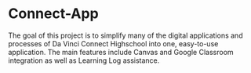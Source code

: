 # Connect-App
The goal of this project is to simplify many of the digital applications and processes of Da Vinci Connect Highschool into one, easy-to-use application. The main features include Canvas and Google Classroom integration as well as Learning Log assistance.
